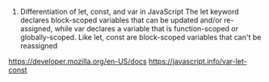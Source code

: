 1. Differentiation of let, const, and var in JavaScript
The let keyword declares block-scoped variables that can be updated and/or re-assigned, while var declares a variable that is function-scoped or globally-scoped. Like let, const are block-scoped variables that can't be reassigned

https://developer.mozilla.org/en-US/docs
https://javascript.info/var-let-const
